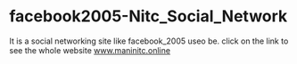 # facebook2005-Nitc_Social_Network
It is a social networking site like facebook_2005 useo be.
click on the link to see the whole website 
www.maninitc.online
